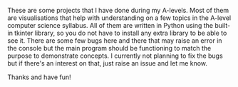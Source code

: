 These are some projects that I have done during my A-levels. Most of them are visualisations that help with understanding on a few topics in the A-level computer science syllabus. All of them are written in Python using the built-in tkinter library, so you do not have to install any extra library to be able to see it. There are some few bugs here and there that may raise an error in the console but the main program should be functioning to match the purpose to demonstrate concepts. I currently not planning to fix the bugs but if there's an interest on that, just raise an issue and let me know.

Thanks and have fun!
